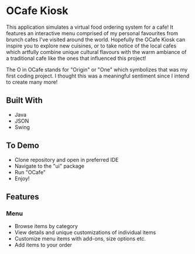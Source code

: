 # OCafe Kiosk 

This application simulates a virtual food ordering system for a cafe! It features an interactive menu comprised of my personal
favourites from brunch cafes I've visited around the world. Hopefully the OCafe Kiosk can inspire you to explore new cuisines, 
or to take notice of the local cafes which artfully combine unique cultural flavours with the warm ambiance of a traditional 
cafe like the ones that influenced this project! 

The O in OCafe stands for "Origin" or "One" which symbolizes that was my first coding project. I thought this was a 
meaningful sentiment since I intend to create many more!

## Built With
- Java
- JSON
- Swing

## To Demo
- Clone repository and open in preferred IDE
- Navigate to the "ui" package
- Run "OCafe"
- Enjoy!

## Features
### Menu
- Browse items by category
- View details and unique customizations of individual items 
- Customize menu items with add-ons, size options etc.
- Add items to your order

